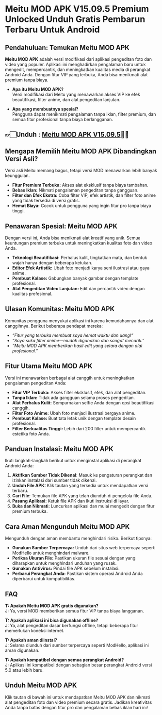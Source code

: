 # Meitu MOD APK V15.09.5 Premium Unlocked Unduh Gratis Pembarun Terbaru Untuk Android

## Pendahuluan: Temukan Meitu MOD APK  

**Meitu MOD APK** adalah versi modifikasi dari aplikasi pengeditan foto dan video yang populer. Aplikasi ini menghadirkan pengalaman baru untuk mengedit, mempercantik, dan meningkatkan kualitas media di perangkat Android Anda. Dengan fitur VIP yang terbuka, Anda bisa menikmati alat premium tanpa biaya.  

- **Apa itu Meitu MOD APK?**  
  Versi modifikasi dari Meitu yang menawarkan akses VIP ke efek beautifikasi, filter anime, dan alat pengeditan lanjutan.  

- **Apa yang membuatnya spesial?**  
  Pengguna dapat menikmati pengalaman tanpa iklan, filter premium, dan semua fitur profesional tanpa biaya berlangganan.  


## 👉🏻Unduh : [Meitu MOD APK V15.09.5](https://modhello.com/meitu/)👌🏻

## Mengapa Memilih Meitu MOD APK Dibandingkan Versi Asli?  

Versi asli Meitu memang bagus, tetapi versi MOD menawarkan lebih banyak keunggulan.  

- **Fitur Premium Terbuka:** Akses alat eksklusif tanpa biaya tambahan.  
- **Bebas Iklan:** Nikmati pengalaman pengeditan tanpa gangguan.  
- **Filter dan Efek Ekstra:** Coba filter VIP, efek artistik, dan filter foto anime yang tidak tersedia di versi gratis.  
- **Hemat Biaya:** Cocok untuk pengguna yang ingin fitur pro tanpa biaya tinggi.  

## Penawaran Spesial: Meitu MOD APK  

Dengan versi ini, Anda bisa menikmati alat kreatif yang unik. Semua keuntungan premium terbuka untuk meningkatkan kualitas foto dan video Anda.  

- **Teknologi Beautifikasi:** Perhalus kulit, tingkatkan mata, dan bentuk wajah hanya dengan beberapa ketukan.  
- **Editor Efek Artistik:** Ubah foto menjadi karya seni ilustrasi atau gaya anime.  
- **Pembuat Kolase:** Gabungkan banyak gambar dengan template profesional.  
- **Alat Pengeditan Video Lanjutan:** Edit dan percantik video dengan kualitas profesional.  

## Ulasan Komunitas: Meitu MOD APK  

Komunitas pengguna menyukai aplikasi ini karena kemudahannya dan alat canggihnya. Berikut beberapa pendapat mereka:  

- *“Fitur yang terbuka membuat saya hemat waktu dan uang!”*  
- *“Saya suka filter anime—mudah digunakan dan sangat menarik.”*  
- *“Meitu MOD APK memberikan hasil edit yang setara dengan alat profesional.”*  

## Fitur Utama Meitu MOD APK  

Versi ini menawarkan berbagai alat canggih untuk meningkatkan pengalaman pengeditan Anda:  

- **Fitur VIP Terbuka:** Akses filter eksklusif, efek, dan alat pengeditan.  
- **Tanpa Iklan:** Tidak ada gangguan selama proses pengeditan.  
- **Alat Perhalus Kulit:** Sempurnakan selfie Anda dengan opsi beautifikasi canggih.  
- **Filter Foto Anime:** Ubah foto menjadi ilustrasi bergaya anime.  
- **Pembuat Kolase:** Buat tata letak unik dengan template desain profesional.  
- **Filter Berkualitas Tinggi:** Lebih dari 200 filter untuk mempercantik estetika foto Anda.  

## Panduan Instalasi: Meitu MOD APK  

Ikuti langkah-langkah berikut untuk menginstal aplikasi di perangkat Android Anda:  

1. **Aktifkan Sumber Tidak Dikenal:** Masuk ke pengaturan perangkat dan izinkan instalasi dari sumber tidak dikenal.  
2. **Unduh File APK:** Klik tautan yang tersedia untuk mendapatkan versi terbaru.  
3. **Cari File:** Temukan file APK yang telah diunduh di pengelola file Anda.  
4. **Pasang Aplikasi:** Ketuk file APK dan ikuti instruksi di layar.  
5. **Buka dan Nikmati:** Luncurkan aplikasi dan mulai mengedit dengan fitur premium terbuka.  

## Cara Aman Mengunduh Meitu MOD APK  

Mengunduh dengan aman membantu menghindari risiko. Berikut tipsnya:  

- **Gunakan Sumber Terpercaya:** Unduh dari situs web terpercaya seperti ModHello untuk menghindari malware.  
- **Periksa Ukuran File:** Pastikan ukuran file sesuai dengan yang diharapkan untuk menghindari unduhan yang rusak.  
- **Gunakan Antivirus:** Pindai file APK sebelum instalasi.  
- **Perbarui Perangkat Anda:** Pastikan sistem operasi Android Anda diperbarui untuk kompatibilitas.  

## FAQ  

**T: Apakah Meitu MOD APK gratis digunakan?**  
J: Ya, versi MOD memberikan semua fitur VIP tanpa biaya langganan.  

**T: Apakah aplikasi ini bisa digunakan offline?**  
J: Ya, alat pengeditan dasar berfungsi offline, tetapi beberapa fitur memerlukan koneksi internet.  

**T: Apakah aman diinstal?**  
J: Selama diunduh dari sumber terpercaya seperti ModHello, aplikasi ini aman digunakan.  

**T: Apakah kompatibel dengan semua perangkat Android?**  
J: Aplikasi ini kompatibel dengan sebagian besar perangkat Android versi 5.0 atau lebih baru.  

## Unduh Meitu MOD APK  

Klik tautan di bawah ini untuk mendapatkan Meitu MOD APK dan nikmati alat pengeditan foto dan video premium secara gratis. Jadikan kreativitas Anda tanpa batas dengan fitur pro dan pengalaman bebas iklan hari ini!  
